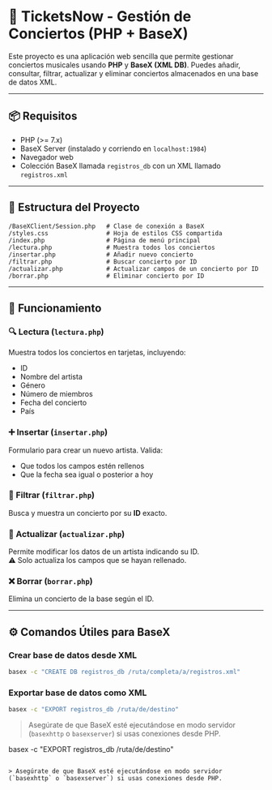 # 🎤 TicketsNow - Gestión de Conciertos (PHP + BaseX)

Este proyecto es una aplicación web sencilla que permite gestionar conciertos musicales usando **PHP** y **BaseX (XML DB)**. Puedes añadir, consultar, filtrar, actualizar y eliminar conciertos almacenados en una base de datos XML.

---

## 📦 Requisitos

- PHP (>= 7.x)
- BaseX Server (instalado y corriendo en `localhost:1984`)
- Navegador web
- Colección BaseX llamada `registros_db` con un XML llamado `registros.xml`

---

## 📁 Estructura del Proyecto

```
/BaseXClient/Session.php   # Clase de conexión a BaseX
/styles.css                # Hoja de estilos CSS compartida
/index.php                 # Página de menú principal
/lectura.php               # Muestra todos los conciertos
/insertar.php              # Añadir nuevo concierto
/filtrar.php               # Buscar concierto por ID
/actualizar.php            # Actualizar campos de un concierto por ID
/borrar.php                # Eliminar concierto por ID
```

---

## 🧠 Funcionamiento

### 🔍 Lectura (`lectura.php`)
Muestra todos los conciertos en tarjetas, incluyendo:
- ID
- Nombre del artista
- Género
- Número de miembros
- Fecha del concierto
- País

### ➕ Insertar (`insertar.php`)
Formulario para crear un nuevo artista. Valida:
- Que todos los campos estén rellenos
- Que la fecha sea igual o posterior a hoy

### 🔎 Filtrar (`filtrar.php`)
Busca y muestra un concierto por su **ID** exacto.

### 📝 Actualizar (`actualizar.php`)
Permite modificar los datos de un artista indicando su ID.  
⚠️ Solo actualiza los campos que se hayan rellenado.

### ❌ Borrar (`borrar.php`)
Elimina un concierto de la base según el ID.

---

## ⚙️ Comandos Útiles para BaseX

### Crear base de datos desde XML
```bash
basex -c "CREATE DB registros_db /ruta/completa/a/registros.xml"
```

### Exportar base de datos como XML
```bash
basex -c "EXPORT registros_db /ruta/de/destino"
```

> Asegúrate de que BaseX esté ejecutándose en modo servidor (`basexhttp` o `basexserver`) si usas conexiones desde PHP.

basex -c "EXPORT registros_db /ruta/de/destino"
```

> Asegúrate de que BaseX esté ejecutándose en modo servidor (`basexhttp` o `basexserver`) si usas conexiones desde PHP.

